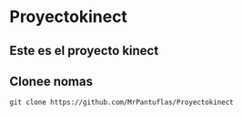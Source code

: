 # Proyectokinect

## Este es el proyecto kinect

## Clonee nomas

```git clone https://github.com/MrPantuflas/Proyectokinect```
